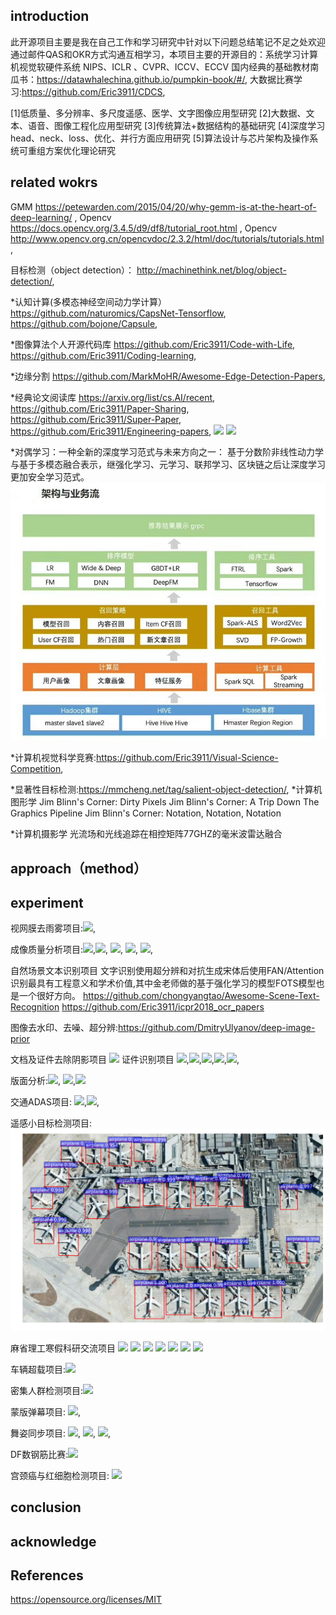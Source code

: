 ## introduction
此开源项目主要是我在自己工作和学习研究中针对以下问题总结笔记不足之处欢迎通过邮件QAS和OKR方式沟通互相学习，本项目主要的开源目的：系统学习计算机视觉软硬件系统
  NIPS、ICLR 、CVPR、ICCV、ECCV
国内经典的基础教材南瓜书：https://datawhalechina.github.io/pumpkin-book/#/,
大数据比赛学习:https://github.com/Eric3911/CDCS,

   [1]低质量、多分辨率、多尺度遥感、医学、文字图像应用型研究
   [2]大数据、文本、语音、图像工程化应用型研究
   [3]传统算法+数据结构的基础研究
   [4]深度学习head、neck、loss、优化、并行方面应用研究
   [5]算法设计与芯片架构及操作系统可重组方案优化理论研究
## related wokrs
   GMM  https://petewarden.com/2015/04/20/why-gemm-is-at-the-heart-of-deep-learning/ ,
   Opencv  https://docs.opencv.org/3.4.5/d9/df8/tutorial_root.html ,
   Opencv  http://www.opencv.org.cn/opencvdoc/2.3.2/html/doc/tutorials/tutorials.html ,

目标检测（object detection）：
   http://machinethink.net/blog/object-detection/,


*认知计算(多模态神经空间动力学计算）
 https://github.com/naturomics/CapsNet-Tensorflow,
 https://github.com/bojone/Capsule,

*图像算法个人开源代码库
 https://github.com/Eric3911/Code-with-Life,
 https://github.com/Eric3911/Coding-learning,

*边缘分割
 https://github.com/MarkMoHR/Awesome-Edge-Detection-Papers,

*经典论文阅读库
 https://arxiv.org/list/cs.AI/recent, https://github.com/Eric3911/Paper-Sharing,  https://github.com/Eric3911/Super-Paper, https://github.com/Eric3911/Engineering-papers, 
![](https://github.com/Eric3911/image/blob/master/model_list.png)
![](https://github.com/Eric3911/image/blob/master/00015.jpg)

*对偶学习：一种全新的深度学习范式与未来方向之一： 基于分数阶非线性动力学与基于多模态融合表示，继强化学习、元学习、联邦学习、区块链之后让深度学习更加安全学习范式。
 ![](https://github.com/Eric3911/image/blob/master/00021.jpg)

*计算机视觉科学竞赛:https://github.com/Eric3911/Visual-Science-Competition,

*显著性目标检测:https://mmcheng.net/tag/salient-object-detection/,
*计算机图形学
          Jim Blinn's Corner: Dirty Pixels
          Jim Blinn's Corner: A Trip Down The Graphics Pipeline
          Jim Blinn's Corner: Notation, Notation, Notation

*计算机摄影学
            光流场和光线追踪在相控矩阵77GHZ的毫米波雷达融合
          
## approach（method）
## experiment

视网膜去雨雾项目:![](https://github.com/Eric3911/image/blob/master/%E8%A7%86%E7%BD%91%E8%86%9C%E5%8E%BB%E9%9B%BE%E7%BB%93%E6%9E%9C.png),

成像质量分析项目:![](https://github.com/Eric3911/image/blob/master/00007.jpg),![](https://github.com/Eric3911/image/blob/master/123456.png),
![](https://github.com/Eric3911/Stage/blob/master/%E5%9F%BA%E4%BA%8ESCB%E7%AE%97%E6%B3%95%E7%9A%84%E5%A2%9E%E5%BC%BA.png),
![](https://github.com/Eric3911/image/blob/master/%E5%9F%BA%E4%BA%8ESCB%E7%AE%97%E6%B3%95%E7%9A%84%E5%A2%9E%E5%BC%BA.png),
![](https://github.com/Eric3911/image/blob/master/%E6%A8%A1%E5%9E%8B%E8%AF%84%E4%BB%B7%E5%8F%82%E8%80%83Evaluation.png),

自然场景文本识别项目
  文字识别使用超分辨和对抗生成宋体后使用FAN/Attention识别最具有工程意义和学术价值,其中金老师做的基于强化学习的模型FOTS模型也是一个很好方向。
https://github.com/chongyangtao/Awesome-Scene-Text-Recognition
https://github.com/Eric3911/icpr2018_ocr_papers

图像去水印、去噪、超分辨:https://github.com/DmitryUlyanov/deep-image-prior

文档及证件去除阴影项目
![](https://github.com/Eric3911/image/blob/master/00006.jpg)
证件识别项目
![](https://github.com/Eric3911/image/blob/master/00008.jpg),![](https://github.com/Eric3911/image/blob/master/00002.png),![](https://github.com/Eric3911/image/blob/master/QQ%E6%88%AA%E5%9B%BE20190425135959.jpg),![](https://github.com/Eric3911/image/blob/master/0002.png),![](https://github.com/Eric3911/image/blob/master/00005.jpg),

版面分析:![](https://github.com/Eric3911/image/blob/master/00003.jpg), ![](https://github.com/Eric3911/image/blob/master/00014.jpg),![](https://github.com/Eric3911/image/blob/master/Text_20181101153336.png)

交通ADAS项目: ![](https://github.com/Eric3911/image/blob/master/00011.jpg),![](https://github.com/Eric3911/image/blob/master/00012.jpg),

遥感小目标检测项目:![](https://github.com/Eric3911/RFBNet_master/blob/master/000044test.jpg)

麻省理工寒假科研交流项目
![](https://github.com/Eric3911/image/blob/master/MIT.jpg)
![](https://github.com/Eric3911/Stage/blob/master/1.jpg)
![](https://github.com/Eric3911/Stage/blob/master/2.jpg)
![](https://github.com/Eric3911/Stage/blob/master/3.jpg)
![](https://github.com/Eric3911/Stage/blob/master/4.jpg)
![](https://github.com/Eric3911/Stage/blob/master/5.jpg)
![](https://github.com/Eric3911/image/blob/master/00001.jpg)

车辆超载项目:![](https://github.com/Eric3911/image/blob/master/000013.png)

密集人群检测项目:![](https://github.com/Eric3911/image/blob/master/00020.jpg)

蒙版弹幕项目: ![](https://github.com/Eric3911/image/blob/master/01.png),

舞姿同步项目:
![](https://github.com/Eric3911/image/blob/master/00016.jpg),
![](https://github.com/Eric3911/image/blob/master/00017.jpg),
![](https://github.com/Eric3911/image/blob/master/00018.jpg),

DF数钢筋比赛:![](https://github.com/Eric3911/image/blob/master/00009.jpg)

宫颈癌与红细胞检测项目: ![](https://github.com/Eric3911/image/blob/master/00019.jpg)

## conclusion
## acknowledge
## References
https://opensource.org/licenses/MIT
